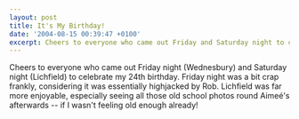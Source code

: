 ```yaml
---
layout: post
title: It's My Birthday!
date: '2004-08-15 00:39:47 +0100'
excerpt: Cheers to everyone who came out Friday and Saturday night to celebrate my 24th birthday.
---
```

Cheers to everyone who came out Friday night (Wednesbury) and Saturday night (Lichfield) to celebrate my 24th birthday. Friday night was a bit crap frankly, considering it was essentially highjacked by Rob. Lichfield was far more enjoyable, especially seeing all those old school photos round Aimeé's afterwards -- if I wasn't feeling old enough already!